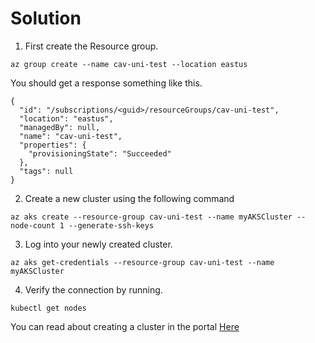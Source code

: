 # Solution
1. First create the Resource group.

```
az group create --name cav-uni-test --location eastus
```
You should get a response something like this.

```$xslt
{
  "id": "/subscriptions/<guid>/resourceGroups/cav-uni-test",
  "location": "eastus",
  "managedBy": null,
  "name": "cav-uni-test",
  "properties": {
    "provisioningState": "Succeeded"
  },
  "tags": null
}
```

2. Create a new cluster using the following command

```$xslt
az aks create --resource-group cav-uni-test --name myAKSCluster --node-count 1 --generate-ssh-keys
```

3. Log into your newly created cluster.
```$xslt
az aks get-credentials --resource-group cav-uni-test --name myAKSCluster
```

4. Verify the connection by running.
```$xslt
kubectl get nodes
```

You can read about creating a cluster in the portal [Here](https://docs.microsoft.com/en-us/azure/aks/kubernetes-walkthrough-portal)